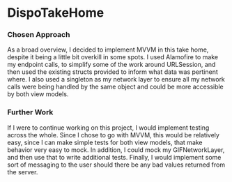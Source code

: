 # DispoTakeHome

### Chosen Approach

As a broad overview, I decided to implement MVVM in this take home, despite it being a little bit overkill in some spots. I used Alamofire to make my endpoint calls, to simplify some of the work around URLSession, and then used the existing structs provided to inform what data was pertinent where. I also used a singleton as my network layer to ensure all my network calls were being handled by the same object and could be more accessible by both view models.

### Further Work

If I were to continue working on this project, I would implement testing across the whole. Since I chose to go with MVVM, this would be relatively easy, since I can make simple tests for both view models, that make behavior very easy to mock. In addition, I could mock my GIFNetworkLayer, and then use that to write additional tests. Finally, I would implement some sort of messaging to the user should there be any bad values returned from the server. 